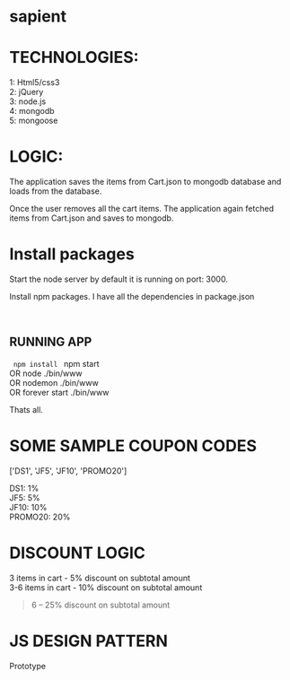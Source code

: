 # sapient

TECHNOLOGIES:
=========

1: Html5/css3 <br />
2: jQuery <br />
3: node.js <br />
4: mongodb <br />
5: mongoose <br />

LOGIC:
=========

The application saves the items from Cart.json to mongodb database and loads from the database.

Once the user removes all the cart items. The application again fetched items from Cart.json and saves to mongodb.


Install packages
=========

Start the node server by default it is running on port: 3000.

Install npm packages. I have all the dependencies in package.json

<br/>

RUNNING APP
-----
<code> npm install </code>
npm start <br />
OR
node ./bin/www <br />
OR
nodemon ./bin/www <br />
OR
forever start ./bin/www <br />

Thats all.


SOME SAMPLE COUPON CODES
===========

['DS1', 'JF5', 'JF10', 'PROMO20'] <br />

DS1: 1% <br />
JF5: 5% <br />
JF10: 10% <br />
PROMO20: 20% <br />

DISCOUNT LOGIC
===========

3 items in cart - 5% discount on subtotal amount <br />
3-6 items in cart - 10% discount on subtotal amount <br />
>6 – 25% discount on subtotal amount <br />

JS DESIGN PATTERN
===========

Prototype
